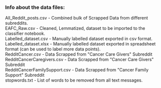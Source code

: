 ### Info about the data files:

All_Reddit_posts.csv - Combined bulk of Scrapped Data from different subreddits. <br>
EAFC_Raw.csv - Cleaned, Lemmatized, dataset to be imported to the classifier notebook. <br>
Labelled_dataset.csv - Manually labelled dataset exported in csv format. <br>
Labelled_dataset.xlsx - Manually labelled dataset exported in spreadsheet format (can be used to label more data points).<br>
RedditCancer.csv - Data Scrapped from "Cancer Care Givers" Subreddit <br>
RedditCancerCaregivers.csv - Data Scrapped from "Cancer Care Givers" Subreddit <br>
RedditCancerFamilySupport.csv - Data Scrapped from "Cancer Family Support" Subreddit<br>
stopwords.txt - List of words to be removed from all text messages.<br>
